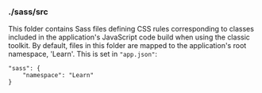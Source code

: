 ### ./sass/src

This folder contains Sass files defining CSS rules corresponding to classes
included in the application's JavaScript code build when using the classic toolkit.
By default, files in this folder are mapped to the application's root namespace, 'Learn'.
This is set in `"app.json"`:

    "sass": {
        "namespace": "Learn"
    }